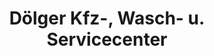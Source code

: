 ---
title: "Dölger Kfz-, Wasch- u. Servicecenter"
url: /freudenberg/doelger-kfz-wasch-u-servicecenter/
shop: Autoteile
---